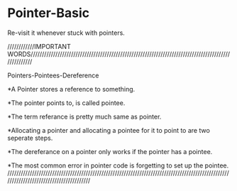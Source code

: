# Pointer-Basic
Re-visit it whenever stuck with pointers.

////////////IMPORTANT WORDS////////////////////////////////////////////////////////////////////////////////////////////////////

Pointers-Pointees-Dereference

*A Pointer stores a reference to something.


*The pointer points to, is called pointee.


*The term referance is pretty much same as pointer.


*Allocating a pointer and allocating a pointee for it to point to are two seperate steps.


*The dereferance on a pointer only works if the pointer has a pointee.


*The most common error in pointer code is forgetting to set up the pointee.
////////////////////////////////////////////////////////////////////////////////////////////////////////////////////////////////////////

